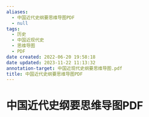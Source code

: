 ```yaml
---
aliases:
  - 中国近代史纲要思维导图PDF
  - null
tags:
  - 历史
  - 中国近现代史
  - 思维导图
  - PDF
date created: 2022-06-20 19:58:18
date updated: 2023-11-22 11:13:32
annotation-target: 中国近现代史纲要思维导图.pdf
title: 中国近代史纲要思维导图PDF
---
```


# 中国近代史纲要思维导图PDF
